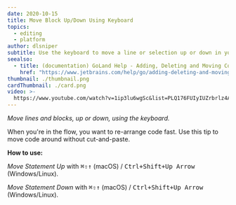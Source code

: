 ```yaml
---
date: 2020-10-15
title: Move Block Up/Down Using Keyboard
topics:
  - editing
  - platform
author: dlsniper
subtitle: Use the keyboard to move a line or selection up or down in your file.
seealso:
  - title: (documentation) GoLand Help - Adding, Deleting and Moving Code Elements
    href: "https://www.jetbrains.com/help/go/adding-deleting-and-moving-lines.html"
thumbnail: ./thumbnail.png
cardThumbnail: ./card.png
video: >-
  https://www.youtube.com/watch?v=1ip3lu6wgSc&list=PLQ176FUIyIUZrbrlz4AY1V8VzBJKZyVlW&index=84
---
```


_Move lines and blocks, up or down, using the keyboard._

When you're in the flow, you want to re-arrange code fast.
Use this tip to move code around without cut-and-paste.

**How to use:**

_Move Statement Up_ with <kbd>⌘⇧↑</kbd> (macOS) / <kbd>Ctrl+Shift+Up Arrow</kbd> (Windows/Linux).

_Move Statement Down_ with <kbd>⌘⇧↑</kbd> (macOS) / <kbd>Ctrl+Shift+Up Arrow</kbd> (Windows/Linux).
